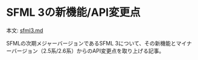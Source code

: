 
# SFML 3の新機能/API変更点

本文: [sfml3.md](https://github.com/haruka-kishimoto/article-sfml3/blob/main/sfml3.md)

SFMLの次期メジャーバージョンであるSFML 3について、その新機能とマイナーバージョン（2.5系/2.6系）からのAPI変更点を取り上げる記事。
